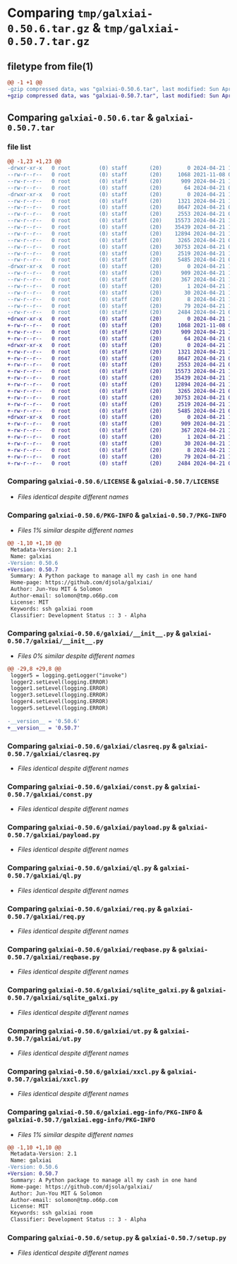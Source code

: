 # Comparing `tmp/galxiai-0.50.6.tar.gz` & `tmp/galxiai-0.50.7.tar.gz`

## filetype from file(1)

```diff
@@ -1 +1 @@
-gzip compressed data, was "galxiai-0.50.6.tar", last modified: Sun Apr 21 12:50:37 2024, max compression
+gzip compressed data, was "galxiai-0.50.7.tar", last modified: Sun Apr 21 14:53:31 2024, max compression
```

## Comparing `galxiai-0.50.6.tar` & `galxiai-0.50.7.tar`

### file list

```diff
@@ -1,23 +1,23 @@
-drwxr-xr-x   0 root         (0) staff       (20)        0 2024-04-21 12:50:37.655261 galxiai-0.50.6/
--rw-r--r--   0 root         (0) staff       (20)     1068 2021-11-08 07:40:45.000000 galxiai-0.50.6/LICENSE
--rw-r--r--   0 root         (0) staff       (20)      909 2024-04-21 12:50:37.655078 galxiai-0.50.6/PKG-INFO
--rw-r--r--   0 root         (0) staff       (20)       64 2024-04-21 07:45:09.000000 galxiai-0.50.6/README.md
-drwxr-xr-x   0 root         (0) staff       (20)        0 2024-04-21 12:50:37.651241 galxiai-0.50.6/galxiai/
--rw-r--r--   0 root         (0) staff       (20)     1321 2024-04-21 12:50:37.000000 galxiai-0.50.6/galxiai/__init__.py
--rw-r--r--   0 root         (0) staff       (20)     8647 2024-04-21 07:24:58.000000 galxiai-0.50.6/galxiai/clasreq.py
--rw-r--r--   0 root         (0) staff       (20)     2553 2024-04-21 07:49:17.000000 galxiai-0.50.6/galxiai/const.py
--rw-r--r--   0 root         (0) staff       (20)    15573 2024-04-21 12:50:09.000000 galxiai-0.50.6/galxiai/payload.py
--rw-r--r--   0 root         (0) staff       (20)    35439 2024-04-21 10:28:30.000000 galxiai-0.50.6/galxiai/ql.py
--rw-r--r--   0 root         (0) staff       (20)    12894 2024-04-21 11:24:00.000000 galxiai-0.50.6/galxiai/req.py
--rw-r--r--   0 root         (0) staff       (20)     3265 2024-04-21 07:32:34.000000 galxiai-0.50.6/galxiai/reqbase.py
--rw-r--r--   0 root         (0) staff       (20)    30753 2024-04-21 09:20:35.000000 galxiai-0.50.6/galxiai/sqlite_galxi.py
--rw-r--r--   0 root         (0) staff       (20)     2519 2024-04-21 11:46:34.000000 galxiai-0.50.6/galxiai/ut.py
--rw-r--r--   0 root         (0) staff       (20)     5485 2024-04-21 07:34:26.000000 galxiai-0.50.6/galxiai/xxcl.py
-drwxr-xr-x   0 root         (0) staff       (20)        0 2024-04-21 12:50:37.654483 galxiai-0.50.6/galxiai.egg-info/
--rw-r--r--   0 root         (0) staff       (20)      909 2024-04-21 12:50:37.000000 galxiai-0.50.6/galxiai.egg-info/PKG-INFO
--rw-r--r--   0 root         (0) staff       (20)      367 2024-04-21 12:50:37.000000 galxiai-0.50.6/galxiai.egg-info/SOURCES.txt
--rw-r--r--   0 root         (0) staff       (20)        1 2024-04-21 12:50:37.000000 galxiai-0.50.6/galxiai.egg-info/dependency_links.txt
--rw-r--r--   0 root         (0) staff       (20)       30 2024-04-21 12:50:37.000000 galxiai-0.50.6/galxiai.egg-info/requires.txt
--rw-r--r--   0 root         (0) staff       (20)        8 2024-04-21 12:50:37.000000 galxiai-0.50.6/galxiai.egg-info/top_level.txt
--rw-r--r--   0 root         (0) staff       (20)       79 2024-04-21 12:50:37.655846 galxiai-0.50.6/setup.cfg
--rw-r--r--   0 root         (0) staff       (20)     2484 2024-04-21 07:48:41.000000 galxiai-0.50.6/setup.py
+drwxr-xr-x   0 root         (0) staff       (20)        0 2024-04-21 14:53:31.382381 galxiai-0.50.7/
+-rw-r--r--   0 root         (0) staff       (20)     1068 2021-11-08 07:40:45.000000 galxiai-0.50.7/LICENSE
+-rw-r--r--   0 root         (0) staff       (20)      909 2024-04-21 14:53:31.382220 galxiai-0.50.7/PKG-INFO
+-rw-r--r--   0 root         (0) staff       (20)       64 2024-04-21 07:45:09.000000 galxiai-0.50.7/README.md
+drwxr-xr-x   0 root         (0) staff       (20)        0 2024-04-21 14:53:31.378836 galxiai-0.50.7/galxiai/
+-rw-r--r--   0 root         (0) staff       (20)     1321 2024-04-21 14:53:31.000000 galxiai-0.50.7/galxiai/__init__.py
+-rw-r--r--   0 root         (0) staff       (20)     8647 2024-04-21 07:24:58.000000 galxiai-0.50.7/galxiai/clasreq.py
+-rw-r--r--   0 root         (0) staff       (20)     2553 2024-04-21 07:49:17.000000 galxiai-0.50.7/galxiai/const.py
+-rw-r--r--   0 root         (0) staff       (20)    15573 2024-04-21 12:50:09.000000 galxiai-0.50.7/galxiai/payload.py
+-rw-r--r--   0 root         (0) staff       (20)    35439 2024-04-21 10:28:30.000000 galxiai-0.50.7/galxiai/ql.py
+-rw-r--r--   0 root         (0) staff       (20)    12894 2024-04-21 11:24:00.000000 galxiai-0.50.7/galxiai/req.py
+-rw-r--r--   0 root         (0) staff       (20)     3265 2024-04-21 07:32:34.000000 galxiai-0.50.7/galxiai/reqbase.py
+-rw-r--r--   0 root         (0) staff       (20)    30753 2024-04-21 09:20:35.000000 galxiai-0.50.7/galxiai/sqlite_galxi.py
+-rw-r--r--   0 root         (0) staff       (20)     2519 2024-04-21 11:46:34.000000 galxiai-0.50.7/galxiai/ut.py
+-rw-r--r--   0 root         (0) staff       (20)     5485 2024-04-21 07:34:26.000000 galxiai-0.50.7/galxiai/xxcl.py
+drwxr-xr-x   0 root         (0) staff       (20)        0 2024-04-21 14:53:31.381667 galxiai-0.50.7/galxiai.egg-info/
+-rw-r--r--   0 root         (0) staff       (20)      909 2024-04-21 14:53:31.000000 galxiai-0.50.7/galxiai.egg-info/PKG-INFO
+-rw-r--r--   0 root         (0) staff       (20)      367 2024-04-21 14:53:31.000000 galxiai-0.50.7/galxiai.egg-info/SOURCES.txt
+-rw-r--r--   0 root         (0) staff       (20)        1 2024-04-21 14:53:31.000000 galxiai-0.50.7/galxiai.egg-info/dependency_links.txt
+-rw-r--r--   0 root         (0) staff       (20)       30 2024-04-21 14:53:31.000000 galxiai-0.50.7/galxiai.egg-info/requires.txt
+-rw-r--r--   0 root         (0) staff       (20)        8 2024-04-21 14:53:31.000000 galxiai-0.50.7/galxiai.egg-info/top_level.txt
+-rw-r--r--   0 root         (0) staff       (20)       79 2024-04-21 14:53:31.382925 galxiai-0.50.7/setup.cfg
+-rw-r--r--   0 root         (0) staff       (20)     2484 2024-04-21 07:48:41.000000 galxiai-0.50.7/setup.py
```

### Comparing `galxiai-0.50.6/LICENSE` & `galxiai-0.50.7/LICENSE`

 * *Files identical despite different names*

### Comparing `galxiai-0.50.6/PKG-INFO` & `galxiai-0.50.7/PKG-INFO`

 * *Files 1% similar despite different names*

```diff
@@ -1,10 +1,10 @@
 Metadata-Version: 2.1
 Name: galxiai
-Version: 0.50.6
+Version: 0.50.7
 Summary: A Python package to manage all my cash in one hand
 Home-page: https://github.com/djsola/galxiai/
 Author: Jun-You MIT & Solomon
 Author-email: solomon@tmp.o66p.com
 License: MIT
 Keywords: ssh galxiai room
 Classifier: Development Status :: 3 - Alpha
```

### Comparing `galxiai-0.50.6/galxiai/__init__.py` & `galxiai-0.50.7/galxiai/__init__.py`

 * *Files 0% similar despite different names*

```diff
@@ -29,8 +29,8 @@
 logger5 = logging.getLogger("invoke")
 logger2.setLevel(logging.ERROR)
 logger1.setLevel(logging.ERROR)
 logger3.setLevel(logging.ERROR)
 logger4.setLevel(logging.ERROR)
 logger5.setLevel(logging.ERROR)
 
-__version__ = '0.50.6'
+__version__ = '0.50.7'
```

### Comparing `galxiai-0.50.6/galxiai/clasreq.py` & `galxiai-0.50.7/galxiai/clasreq.py`

 * *Files identical despite different names*

### Comparing `galxiai-0.50.6/galxiai/const.py` & `galxiai-0.50.7/galxiai/const.py`

 * *Files identical despite different names*

### Comparing `galxiai-0.50.6/galxiai/payload.py` & `galxiai-0.50.7/galxiai/payload.py`

 * *Files identical despite different names*

### Comparing `galxiai-0.50.6/galxiai/ql.py` & `galxiai-0.50.7/galxiai/ql.py`

 * *Files identical despite different names*

### Comparing `galxiai-0.50.6/galxiai/req.py` & `galxiai-0.50.7/galxiai/req.py`

 * *Files identical despite different names*

### Comparing `galxiai-0.50.6/galxiai/reqbase.py` & `galxiai-0.50.7/galxiai/reqbase.py`

 * *Files identical despite different names*

### Comparing `galxiai-0.50.6/galxiai/sqlite_galxi.py` & `galxiai-0.50.7/galxiai/sqlite_galxi.py`

 * *Files identical despite different names*

### Comparing `galxiai-0.50.6/galxiai/ut.py` & `galxiai-0.50.7/galxiai/ut.py`

 * *Files identical despite different names*

### Comparing `galxiai-0.50.6/galxiai/xxcl.py` & `galxiai-0.50.7/galxiai/xxcl.py`

 * *Files identical despite different names*

### Comparing `galxiai-0.50.6/galxiai.egg-info/PKG-INFO` & `galxiai-0.50.7/galxiai.egg-info/PKG-INFO`

 * *Files 1% similar despite different names*

```diff
@@ -1,10 +1,10 @@
 Metadata-Version: 2.1
 Name: galxiai
-Version: 0.50.6
+Version: 0.50.7
 Summary: A Python package to manage all my cash in one hand
 Home-page: https://github.com/djsola/galxiai/
 Author: Jun-You MIT & Solomon
 Author-email: solomon@tmp.o66p.com
 License: MIT
 Keywords: ssh galxiai room
 Classifier: Development Status :: 3 - Alpha
```

### Comparing `galxiai-0.50.6/setup.py` & `galxiai-0.50.7/setup.py`

 * *Files identical despite different names*

